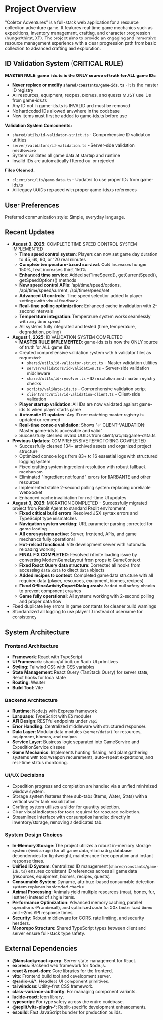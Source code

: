 # Project Overview

"Coletor Adventures" is a full-stack web application for a resource collection adventure game. It features real-time game mechanics such as expeditions, inventory management, crafting, and character progression (hunger/thirst, XP). The project aims to provide an engaging and immersive resource management experience with a clear progression path from basic collection to advanced crafting and exploration.

## ID Validation System (CRITICAL RULE)

**MASTER RULE: game-ids.ts is the ONLY source of truth for ALL game IDs**

- **Never replace or modify `shared/constants/game-ids.ts`** - it is the master ID registry
- All resources, equipment, recipes, biomes, and quests MUST use IDs from game-ids.ts
- Any ID not in game-ids.ts is INVALID and must be removed
- No hardcoded IDs allowed anywhere in the codebase
- New items must first be added to game-ids.ts before use

**Validation System Components:**
- `shared/utils/id-validator-strict.ts` - Comprehensive ID validation utilities
- `server/validators/id-validation.ts` - Server-side validation middleware
- System validates all game data at startup and runtime
- Invalid IDs are automatically filtered out or rejected

**Files Cleaned:**
- `client/src/lib/game-data.ts` - Updated to use proper IDs from game-ids.ts
- All legacy UUIDs replaced with proper game-ids.ts references

## User Preferences

Preferred communication style: Simple, everyday language.

## Recent Updates

- **August 3, 2025**: COMPLETE TIME SPEED CONTROL SYSTEM IMPLEMENTED
  - **Time speed control system**: Players can now set game day duration to 45, 60, 90, or 120 real minutes
  - **Complete temperature-based survival**: Cold increases hunger 150%, heat increases thirst 150%
  - **Enhanced time service**: Added setTimeSpeed(), getCurrentSpeed(), getSpeedOptions() methods
  - **New speed control APIs**: /api/time/speed/options, /api/time/speed/current, /api/time/speed/set
  - **Advanced UI controls**: Time speed selection added to player settings with visual feedback
  - **Real-time polling optimization**: Enhanced cache invalidation with 2-second intervals
  - **Temperature integration**: Temperature system works seamlessly with any time speed
  - All systems fully integrated and tested (time, temperature, degradation, polling)
- **August 1, 2025**: ID VALIDATION SYSTEM COMPLETED
  - **MASTER RULE IMPLEMENTED**: game-ids.ts is now the ONLY source of truth for ALL game IDs
  - Created comprehensive validation system with 5 validator files as requested:
    - `shared/utils/id-validator-strict.ts` - Master validation utilities
    - `server/validators/id-validation.ts` - Server-side validation middleware
    - `shared/utils/id-resolver.ts` - ID resolution and master registry checks
    - `scripts/validate-ids.ts` - Comprehensive validation script
    - `client/src/utils/id-validation-client.ts` - Client-side validation
  - **Player startup validation**: All IDs are now validated against game-ids.ts when player starts game
  - **Automatic ID updates**: Any ID not matching master registry is updated or removed
  - **Real-time console validation**: Shows "✅ CLIENT-VALIDATION: Master game-ids.ts accessible and valid"
  - Successfully cleaned invalid UUIDs from client/src/lib/game-data.ts
- **Previous Updates**: COMPREHENSIVE REFACTORING COMPLETED
  - Successfully cleaned 134+ archived assets and organized project structure
  - Optimized console logs from 83+ to 16 essential logs with structured logging system
  - Fixed crafting system ingredient resolution with robust fallback mechanism
  - Eliminated "Ingredient not found" errors for BARBANTE and other resources
  - Implemented stable 2-second polling system replacing unreliable WebSocket
  - Enhanced cache invalidation for real-time UI updates
- **August 3, 2025**: MIGRATION COMPLETED - Successfully migrated project from Replit Agent to standard Replit environment
  - **Fixed critical build errors**: Resolved JSX syntax errors and TypeScript type mismatches
  - **Navigation system working**: URL parameter parsing corrected for game loading
  - **All core systems active**: Server, frontend, APIs, and game mechanics fully operational
  - **Hot-reload functional**: Vite development server with automatic reloading working
  - **FINAL FIX COMPLETED**: Resolved infinite loading issue by converting ModernGameLayout from props to GameContext
  - **Fixed React Query data structure**: Corrected all hooks from accessing `data.data` to direct `data` objects
  - **Added recipes to context**: Completed game data structure with all required data (player, resources, equipment, biomes, recipes)
  - **Fixed OfflineActivityReportDialog crash**: Added null safety checks to prevent component crashes
  - **Game fully operational**: All systems working with 2-second polling and proper data flow
- Fixed duplicate key errors in game constants for cleaner build warnings
- Standardized all logging to use player ID instead of username for consistency

## System Architecture

### Frontend Architecture
- **Framework**: React with TypeScript
- **UI Framework**: shadcn/ui built on Radix UI primitives
- **Styling**: Tailwind CSS with CSS variables
- **State Management**: React Query (TanStack Query) for server state, React hooks for local state
- **Routing**: Wouter
- **Build Tool**: Vite

### Backend Architecture
- **Runtime**: Node.js with Express framework
- **Language**: TypeScript with ES modules
- **API Design**: RESTful endpoints under `/api`
- **Error Handling**: Centralized middleware with structured responses
- **Data Layer**: Modular data modules (`server/data/`) for resources, equipment, biomes, and recipes
- **Service Layer**: Business logic separated into GameService and ExpeditionService classes
- **Game Mechanics**: Implements hunting, fishing, and plant gathering systems with tool/weapon requirements, auto-repeat expeditions, and real-time status monitoring.

### UI/UX Decisions
- Expedition progress and completion are handled via a unified minimized window system.
- Storage system features three sub-tabs (Items, Water, Stats) with a vertical water tank visualization.
- Crafting system utilizes a slider for quantity selection.
- Clear visual indicators for tools required for resource collection.
- Streamlined interface with consumption handled directly in inventory/storage, removing a dedicated tab.

### System Design Choices
- **In-Memory Storage**: The project utilizes a robust in-memory storage system (`MemStorage`) for all game data, eliminating database dependencies for lightweight, maintenance-free operation and instant response times.
- **Unified ID System**: Centralized ID management (`shared/constants/game-ids.ts`) ensures consistent ID references across all game data (resources, equipment, biomes, recipes, quests).
- **Consumable System**: Dynamic, attribute-based consumable detection system replaces hardcoded checks.
- **Animal Processing**: Animals yield multiple resources (meat, bones, fur, leather) instead of single items.
- **Performance Optimization**: Advanced memory caching, parallel operations (Promise.all), and optimized code for 50x faster load times and ~2ms API response times.
- **Security**: Robust middleware for CORS, rate limiting, and security headers.
- **Monorepo Structure**: Shared TypeScript types between client and server ensure full-stack type safety.

## External Dependencies

- **@tanstack/react-query**: Server state management for React.
- **express**: Backend web framework for Node.js.
- **react & react-dom**: Core libraries for the frontend.
- **vite**: Frontend build tool and development server.
- **@radix-ui/***: Headless UI component primitives.
- **tailwindcss**: Utility-first CSS framework.
- **class-variance-authority**: For managing component variants.
- **lucide-react**: Icon library.
- **typescript**: For type safety across the entire codebase.
- **@replit/vite-plugin-***: Replit-specific development enhancements.
- **esbuild**: Fast JavaScript bundler for production builds.